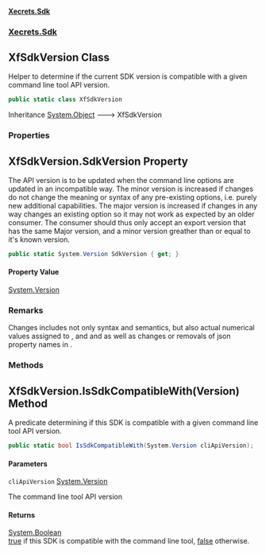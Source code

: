 #### [Xecrets.Sdk](index.md 'index')
### [Xecrets.Sdk](Xecrets.Sdk.md 'Xecrets.Sdk')

## XfSdkVersion Class

Helper to determine if the current SDK version is compatible with a given command line tool API version.

```csharp
public static class XfSdkVersion
```

Inheritance [System.Object](https://learn.microsoft.com/en-us/dotnet/api/system.object 'System.Object') &#129106; XfSdkVersion
### Properties

<a name='Xecrets.Sdk.XfSdkVersion.SdkVersion'></a>

## XfSdkVersion.SdkVersion Property

The API version is to be updated when the command line options are updated in an incompatible way. The minor
version is increased if changes do not change the meaning or syntax of any pre-existing options, i.e. purely new
additional capabilities. The major version is increased if changes in any way changes an existing option so it
may not work as expected by an older consumer. The consumer should thus only accept an export version that has
the same Major version, and a minor version greather than or equal to it's known version.

```csharp
public static System.Version SdkVersion { get; }
```

#### Property Value
[System.Version](https://learn.microsoft.com/en-us/dotnet/api/system.version 'System.Version')

### Remarks
Changes includes not only syntax and semantics, but also actual numerical values assigned to <seealso cref="T:Xecrets.Sdk.Models.XfOpCode"/>, <seealso cref="T:Xecrets.Sdk.Models.XfStatusCode"> and </seealso>and <seealso cref="T:Xecrets.Sdk.Models.XfCliApi"/> as well as changes
or removals of json property names in
<seealso cref="T:Xecrets.Sdk.Models.XfMessage"/> .
### Methods

<a name='Xecrets.Sdk.XfSdkVersion.IsSdkCompatibleWith(System.Version)'></a>

## XfSdkVersion.IsSdkCompatibleWith(Version) Method

A predicate determining if this SDK is compatible with a given command line tool API version.

```csharp
public static bool IsSdkCompatibleWith(System.Version cliApiVersion);
```
#### Parameters

<a name='Xecrets.Sdk.XfSdkVersion.IsSdkCompatibleWith(System.Version).cliApiVersion'></a>

`cliApiVersion` [System.Version](https://learn.microsoft.com/en-us/dotnet/api/system.version 'System.Version')

The command line tool API version

#### Returns
[System.Boolean](https://learn.microsoft.com/en-us/dotnet/api/system.boolean 'System.Boolean')  
[true](https://docs.microsoft.com/en-us/dotnet/csharp/language-reference/builtin-types/bool 'https://docs.microsoft.com/en-us/dotnet/csharp/language-reference/builtin-types/bool') if this SDK is compatible with the command line tool, [false](https://docs.microsoft.com/en-us/dotnet/csharp/language-reference/builtin-types/bool 'https://docs.microsoft.com/en-us/dotnet/csharp/language-reference/builtin-types/bool') otherwise.